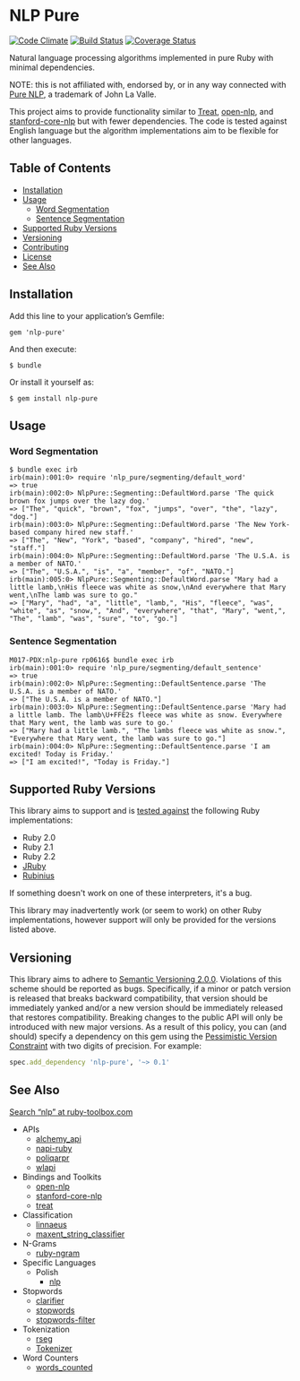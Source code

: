 # NLP Pure

[![Code Climate](https://codeclimate.com/github/parhamr/nlp-pure/badges/gpa.svg)](https://codeclimate.com/github/parhamr/nlp-pure)
[![Build Status](https://travis-ci.org/parhamr/nlp-pure.svg?branch=master)](https://travis-ci.org/parhamr/nlp-pure) 
[![Coverage Status](https://coveralls.io/repos/github/parhamr/nlp-pure/badge.svg?branch=master)](https://coveralls.io/github/parhamr/nlp-pure?branch=master)

Natural language processing algorithms implemented in pure Ruby with minimal dependencies.

NOTE: this is not affiliated with, endorsed by, or in any way connected with [Pure NLP](http://purenlp.com/), a trademark of John La Valle.

This project aims to provide functionality similar to [Treat](https://github.com/louismullie/treat), [open-nlp](https://github.com/louismullie/open-nlp), and [stanford-core-nlp](https://rubygems.org/gems/stanford-core-nlp) but with fewer dependencies. The code is tested against English language but the algorithm implementations aim to be flexible for other languages.

## Table of Contents

* [Installation](#installation)
* [Usage](#usage)
  * [Word Segmentation](#word-segmentation)
  * [Sentence Segmentation](#sentence-segmentation)
* [Supported Ruby Versions](#supported-ruby-versions)
* [Versioning](#versioning)
* [Contributing](CONTRIBUTING.md)
* [License](LICENSE)
* [See Also](#see-also)

## Installation

Add this line to your application’s Gemfile:

```
gem 'nlp-pure'
```

And then execute:

```
$ bundle
```

Or install it yourself as:

```
$ gem install nlp-pure
```


## Usage


### Word Segmentation

```
$ bundle exec irb
irb(main):001:0> require 'nlp_pure/segmenting/default_word'
=> true
irb(main):002:0> NlpPure::Segmenting::DefaultWord.parse 'The quick brown fox jumps over the lazy dog.'
=> ["The", "quick", "brown", "fox", "jumps", "over", "the", "lazy", "dog."]
irb(main):003:0> NlpPure::Segmenting::DefaultWord.parse 'The New York-based company hired new staff.'
=> ["The", "New", "York", "based", "company", "hired", "new", "staff."]
irb(main):004:0> NlpPure::Segmenting::DefaultWord.parse 'The U.S.A. is a member of NATO.'
=> ["The", "U.S.A.", "is", "a", "member", "of", "NATO."]
irb(main):005:0> NlpPure::Segmenting::DefaultWord.parse "Mary had a little lamb,\nHis fleece was white as snow,\nAnd everywhere that Mary went,\nThe lamb was sure to go."
=> ["Mary", "had", "a", "little", "lamb,", "His", "fleece", "was", "white", "as", "snow,", "And", "everywhere", "that", "Mary", "went,", "The", "lamb", "was", "sure", "to", "go."]
```

### Sentence Segmentation

```
M017-PDX:nlp-pure rp0616$ bundle exec irb
irb(main):001:0> require 'nlp_pure/segmenting/default_sentence'
=> true
irb(main):002:0> NlpPure::Segmenting::DefaultSentence.parse 'The U.S.A. is a member of NATO.'
=> ["The U.S.A. is a member of NATO."]
irb(main):003:0> NlpPure::Segmenting::DefaultSentence.parse 'Mary had a little lamb. The lamb\U+FFE2s fleece was white as snow. Everywhere that Mary went, the lamb was sure to go.'
=> ["Mary had a little lamb.", "The lambs fleece was white as snow.", "Everywhere that Mary went, the lamb was sure to go."]
irb(main):004:0> NlpPure::Segmenting::DefaultSentence.parse 'I am excited! Today is Friday.'
=> ["I am excited!", "Today is Friday."]
```


## Supported Ruby Versions

This library aims to support and is [tested against](https://travis-ci.org/parhamr/nlp-pure) the following Ruby
implementations:

* Ruby 2.0
* Ruby 2.1
* Ruby 2.2
* [JRuby](http://www.jruby.org/)
* [Rubinius](http://rubini.us/)

If something doesn't work on one of these interpreters, it's a bug.

This library may inadvertently work (or seem to work) on other Ruby
implementations, however support will only be provided for the versions listed
above.


## Versioning

This library aims to adhere to [Semantic Versioning 2.0.0](http://semver.org/). Violations
of this scheme should be reported as bugs. Specifically, if a minor or patch
version is released that breaks backward compatibility, that version should be
immediately yanked and/or a new version should be immediately released that
restores compatibility. Breaking changes to the public API will only be
introduced with new major versions. As a result of this policy, you can (and
should) specify a dependency on this gem using the [Pessimistic Version
Constraint](http://docs.rubygems.org/read/chapter/16#page74) with two digits of precision. For example:

```ruby
spec.add_dependency 'nlp-pure', '~> 0.1'
```


## See Also

[Search “nlp” at ruby-toolbox.com](https://www.ruby-toolbox.com/search?q=nlp)

* APIs
  * [alchemy_api](https://github.com/dbalatero/alchemy_api)
  * [napi-ruby](https://github.com/Maluuba/napi-ruby)
  * [poliqarpr](https://github.com/apohllo/poliqarpr)
  * [wlapi](https://github.com/arbox/wlapi)
* Bindings and Toolkits
  * [open-nlp](https://github.com/louismullie/open-nlp)
  * [stanford-core-nlp](https://github.com/louismullie/stanford-core-nlp)
  * [treat](https://github.com/louismullie/treat)
* Classification
  * [linnaeus](https://github.com/djcp/linnaeus)
  * [maxent_string_classifier](https://github.com/mccraigmccraig/maxent_string_classifier)
* N-Grams
  * [ruby-ngram](https://github.com/tkellen/ruby-ngram)
* Specific Languages
  * Polish
    * [nlp](https://github.com/knife/nlp)
* Stopwords
  * [clarifier](https://github.com/meducation/clarifier)
  * [stopwords](https://github.com/brez/stopwords)
  * [stopwords-filter](https://github.com/brenes/stopwords-filter)
* Tokenization
  * [rseg](https://rubygems.org/gems/rseg)
  * [Tokenizer](https://github.com/arbox/tokenizer)
* Word Counters
  * [words_counted](https://github.com/abitdodgy/words_counted)

